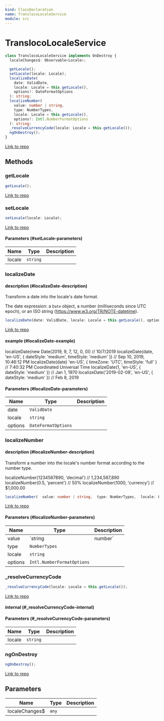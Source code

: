 ```yaml
---
kind: ClassDeclaration
name: TranslocoLocaleService
module: src
---
```


# TranslocoLocaleService

```ts
class TranslocoLocaleService implements OnDestroy {
  localeChanges$: Observable<Locale>;

  getLocale();
  setLocale(locale: Locale);
  localizeDate(
    date: ValidDate,
    locale: Locale = this.getLocale(),
    options?: DateFormatOptions
  ): string;
  localizeNumber(
    value: number | string,
    type: NumberTypes,
    locale: Locale = this.getLocale(),
    options?: Intl.NumberFormatOptions
  ): string;
  _resolveCurrencyCode(locale: Locale = this.getLocale());
  ngOnDestroy();
}
```

[Link to repo](https://github.com/ngneat/transloco/blob/master/projects/ngneat/transloco-locale/src/lib/transloco-locale.service.ts#L22-L125)

## Methods

### getLocale

```ts
getLocale();
```

[Link to repo](https://github.com/ngneat/transloco/blob/master/projects/ngneat/transloco-locale/src/lib/transloco-locale.service.ts#L52-L54)

### setLocale

```ts
setLocale(locale: Locale);
```

[Link to repo](https://github.com/ngneat/transloco/blob/master/projects/ngneat/transloco-locale/src/lib/transloco-locale.service.ts#L56-L63)

#### Parameters (#setLocale-parameters)

| Name   | Type     | Description |
| ------ | -------- | ----------- |
| locale | `string` |             |

### localizeDate

#### description (#localizeDate-description)

Transform a date into the locale's date format.

The date expression: a `Date` object, a number
(milliseconds since UTC epoch), or an ISO string (https://www.w3.org/TR/NOTE-datetime).

```ts
localizeDate(date: ValidDate, locale: Locale = this.getLocale(), options?: DateFormatOptions): string;
```

[Link to repo](https://github.com/ngneat/transloco/blob/master/projects/ngneat/transloco-locale/src/lib/transloco-locale.service.ts#L79-L82)

#### example (#localizeDate-example)

localizeDate(new Date(2019, 9, 7, 12, 0, 0)) // 10/7/2019
localizeDate(date, 'en-US', { dateStyle: 'medium', timeStyle: 'medium' }) // Sep 10, 2019, 10:46:12 PM
localizeDate(date) 'en-US', { timeZone: 'UTC', timeStyle: 'full' } // 7:40:32 PM Coordinated Universal Time
localizeDate(1, 'en-US', { dateStyle: 'medium' }) // Jan 1, 1970
localizeDate('2019-02-08', 'en-US', { dateStyle: 'medium' }) // Feb 8, 2019

#### Parameters (#localizeDate-parameters)

| Name    | Type                | Description |
| ------- | ------------------- | ----------- |
| date    | `ValidDate`         |             |
| locale  | `string`            |             |
| options | `DateFormatOptions` |             |

### localizeNumber

#### description (#localizeNumber-description)

Transform a number into the locale's number format according to the number type.

localizeNumber(1234567890, 'decimal') // 1,234,567,890
localizeNumber(0.5, 'percent') // 50%
localizeNumber(1000, 'currency') // \$1,000.00

```ts
localizeNumber(  value: number | string,  type: NumberTypes,  locale: Locale = this.getLocale(),  options?: Intl.NumberFormatOptions ): string;
```

[Link to repo](https://github.com/ngneat/transloco/blob/master/projects/ngneat/transloco-locale/src/lib/transloco-locale.service.ts#L91-L102)

#### Parameters (#localizeNumber-parameters)

| Name    | Type                       | Description |
| ------- | -------------------------- | ----------- |
| value   | `string                    | number`     |  |
| type    | `NumberTypes`              |             |
| locale  | `string`                   |             |
| options | `Intl.NumberFormatOptions` |             |

### \_resolveCurrencyCode

```ts
_resolveCurrencyCode(locale: Locale = this.getLocale());
```

[Link to repo](https://github.com/ngneat/transloco/blob/master/projects/ngneat/transloco-locale/src/lib/transloco-locale.service.ts#L107-L109)

#### internal (#\_resolveCurrencyCode-internal)

#### Parameters (#\_resolveCurrencyCode-parameters)

| Name   | Type     | Description |
| ------ | -------- | ----------- |
| locale | `string` |             |

### ngOnDestroy

```ts
ngOnDestroy();
```

[Link to repo](https://github.com/ngneat/transloco/blob/master/projects/ngneat/transloco-locale/src/lib/transloco-locale.service.ts#L122-L124)

## Parameters

| Name            | Type  | Description |
| --------------- | ----- | ----------- |
| localeChanges\$ | `any` |             |
